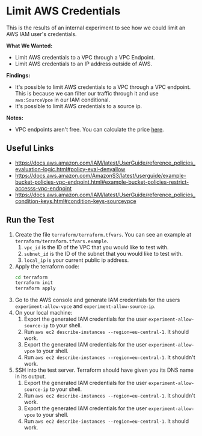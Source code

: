 # Limit AWS Credentials

This is the results of an internal experiment to see how we could limit an AWS IAM user's credentials.

**What We Wanted:**
* Limit AWS credentials to a VPC through a VPC Endpoint.
* Limit AWS credentials to an IP address outside of AWS.

**Findings:**

* It's possible to limit AWS credentials to a VPC through a VPC endpoint. This is because we can filter our traffic through it and use `aws:SourceVpce` in our IAM conditional.
* It's possible to limit AWS credentials to a source ip.

**Notes:**
* VPC endpoints aren't free. You can calculate the price [here](https://aws.amazon.com/privatelink/pricing/).

## Useful Links

* https://docs.aws.amazon.com/IAM/latest/UserGuide/reference_policies_evaluation-logic.html#policy-eval-denyallow
* https://docs.aws.amazon.com/AmazonS3/latest/userguide/example-bucket-policies-vpc-endpoint.html#example-bucket-policies-restrict-accesss-vpc-endpoint
* https://docs.aws.amazon.com/IAM/latest/UserGuide/reference_policies_condition-keys.html#condition-keys-sourcevpce

## Run the Test

1. Create the file `terraform/terraform.tfvars`. You can see an example at `terraform/terraform.tfvars.example`.
   1. `vpc_id` is the ID of the VPC that you would like to test with.
   2. `subnet_id` is the ID of the subnet that you would like to test with.
   3. `local_ip` is your current public ip address.
2. Apply the terraform code:
   ```bash
   cd terraform
   terraform init
   terraform apply
   ```
3. Go to the AWS console and generate IAM credentials for the users `experiment-allow-vpce` and `experiment-allow-source-ip`.
4. On your local machine:
   1. Export the generated IAM credentials for the user `experiment-allow-source-ip` to your shell.
   2. Run `aws ec2 describe-instances --region=eu-central-1`. It should work.
   3. Export the generated IAM credentials for the user `experiment-allow-vpce` to your shell.
   4. Run `aws ec2 describe-instances --region=eu-central-1`. It shouldn't work.
5. SSH into the test server. Terraform should have given you its DNS name in its output.
   1. Export the generated IAM credentials for the user `experiment-allow-source-ip` to your shell.
   2. Run `aws ec2 describe-instances --region=eu-central-1`. It shouldn't work.
   3. Export the generated IAM credentials for the user `experiment-allow-vpce` to your shell.
   4. Run `aws ec2 describe-instances --region=eu-central-1`. It should work.
